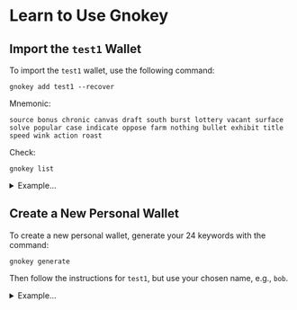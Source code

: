 # Learn to Use Gnokey

## Import the `test1` Wallet

To import the `test1` wallet, use the following command:

```console
gnokey add test1 --recover
```

Mnemonic:

```console
source bonus chronic canvas draft south burst lottery vacant surface solve popular case indicate oppose farm nothing bullet exhibit title speed wink action roast
```

Check:

```console
gnokey list
```

<details>
  <summary>Example...</summary>

```console
$ gnokey list

$ gnokey add test1 --recover
Enter a passphrase to encrypt your key to disk:
Repeat the passphrase:
Enter your bip39 mnemonic
source bonus chronic canvas draft south burst lottery vacant surface solve popular case indicate oppose farm nothing bullet exhibit title speed wink action roast

* test1 (local) - addr: g1jg8mtutu9khhfwc4nxmuhcpftf0pajdhfvsqf5 pub: gpub1pgfj7ard9eg82cjtv4u4xetrwqer2dntxyfzxz3pq0skzdkmzu0r9h6gny6eg8c9dc303xrrudee6z4he4y7cs5rnjwmyf40yaj, path: <nil>

$ gnokey list
0. test1 (local) - addr: g1jg8mtutu9khhfwc4nxmuhcpftf0pajdhfvsqf5 pub: gpub1pgfj7ard9eg82cjtv4u4xetrwqer2dntxyfzxz3pq0skzdkmzu0r9h6gny6eg8c9dc303xrrudee6z4he4y7cs5rnjwmyf40yaj, path: <nil>
```
</details>

## Create a New Personal Wallet

To create a new personal wallet, generate your 24 keywords with the command:

```console
gnokey generate
```

Then follow the instructions for `test1`, but use your chosen name, e.g., `bob`.

<details>
  <summary>Example...</summary>

```console
$ gnokey generate
meat middle doctor gasp axis drastic flower song test public hire title ivory walnut pledge violin mechanic hedgehog rapid satisfy measure autumn front blind

$ gnokey add bob --recover
Enter a passphrase to encrypt your key to disk:
Repeat the passphrase:
Enter your bip39 mnemonic
meat middle doctor gasp axis drastic flower song test public hire title ivory walnut pledge violin mechanic hedgehog rapid satisfy measure autumn front blind

* bob (local) - addr: g1h5tap94s8k0dhwhkldf39vavucvnjhrhepmt8a pub: gpub1pgfj7ard9eg82cjtv4u4xetrwqer2dntxyfzxz3pqdzdqdzjre7nfvtd7ge3gsenxsdf0ww2fcazt957q76glapsrxgeg774qj2, path: <nil>

$ gnokey list
0. bob (local) - addr: g1h5tap94s8k0dhwhkldf39vavucvnjhrhepmt8a pub: gpub1pgfj7ard9eg82cjtv4u4xetrwqer2dntxyfzxz3pqdzdqdzjre7nfvtd7ge3gsenxsdf0ww2fcazt957q76glapsrxgeg774qj2, path: <nil>
1. test1 (local) - addr: g1jg8mtutu9khhfwc4nxmuhcpftf0pajdhfvsqf5 pub: gpub1pgfj7ard9eg82cjtv4u4xetrwqer2dntxyfzxz3pq0skzdkmzu0r9h6gny6eg8c9dc303xrrudee6z4he4y7cs5rnjwmyf40yaj, path: <nil>
```
</details>
